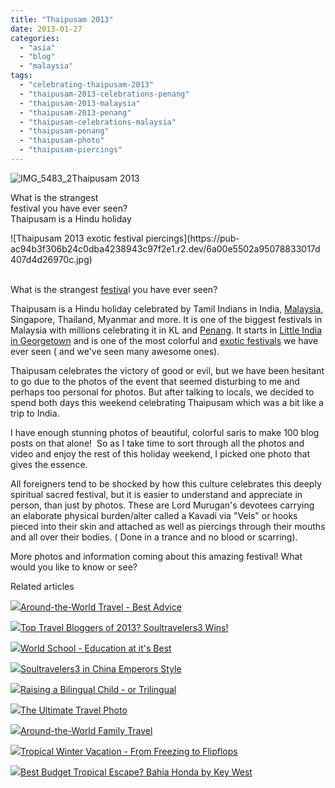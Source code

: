 ```yaml
---
title: "Thaipusam 2013"
date: 2013-01-27
categories: 
  - "asia"
  - "blog"
  - "malaysia"
tags: 
  - "celebrating-thaipusam-2013"
  - "thaipusam-2013-celebrations-penang"
  - "thaipusam-2013-malaysia"
  - "thaipusam-2013-penang"
  - "thaipusam-celebrations-malaysia"
  - "thaipusam-penang"
  - "thaipusam-photo"
  - "thaipusam-piercings"
---
```


![IMG_5483_2](https://pub-ac94b3f306b24c0dba4238943c97f2e1.r2.dev/6a00e5502a95078833017d407d4cd1970c.jpg)Thaipusam 2013  
  
What is the strangest  
festival you have ever seen?  
Thaipusam is a Hindu holiday

<!--more--> ![Thaipusam 2013 exotic festival piercings](https://pub-ac94b3f306b24c0dba4238943c97f2e1.r2.dev/6a00e5502a95078833017d407d4d26970c.jpg)  
   
What is the strangest [festiva](http://soultravelers3new.local/2007/03/semana-santa-in.html "semana santa seville")l you have ever seen?  
  
Thaipusam is a Hindu holiday celebrated by Tamil Indians in India, [Malaysia](http://soultravelers3new.local/2012/07/typical-malaysia-local-style.html "Malaysia"), Singapore, Thailand, Myanmar and more. It is one of the biggest festivals in Malaysia with millions celebrating it in KL and [Penang](http://soultravelers3new.local/2011/01/tropical-winter-home-in-penang-malaysia-location-indenpendent-digital-nomad-long-term-travel-tips-.html "penang vacation rental"). It starts in [Little India in Georgetown](http://soultravelers3new.local/2012/08/little-india-in-georgetown-penang.html "little India in Georgetown, Penang") and is one of the most colorful and [exotic festivals](http://soultravelers3new.local/2009/04/spain-stunning-semana-santa-easter-procession-in-andalusia-white-village.html "exotic festival semana santa") we have ever seen ( and we've seen many awesome ones).  
  
Thaipusam celebrates the victory of good or evil, but we have been hesitant to go due to the photos of the event that seemed disturbing to me and perhaps too personal for photos. But after talking to locals, we decided to spend both days this weekend celebrating Thaipusam which was a bit like a trip to India.  
  
I have enough stunning photos of beautiful, colorful saris to make 100 blog posts on that alone!  So as I take time to sort through all the photos and video and enjoy the rest of this holiday weekend, I picked one photo that gives the essence.  
  
All foreigners tend to be shocked by how this culture celebrates this deeply spiritual sacred festival, but it is easier to understand and appreciate in person, than just by photos. These are Lord Murugan's devotees carrying an elaborate physical burden/alter called a Kavadi via "Vels" or hooks pieced into their skin and attached as well as piercings through their mouths and all over their bodies. ( Done in a trance and no blood or scarring).  
  
More photos and information coming about this amazing festival! What would you like to know or see?  
  

Related articles

[![](http://i.zemanta.com/133178306_80_80.jpg)](http://soultravelers3new.local/2012/12/-around-the-world-travel-best-advice.html)[Around-the-World Travel - Best Advice](http://soultravelers3new.local/2012/12/-around-the-world-travel-best-advice.html)

[![](http://i.zemanta.com/135568483_80_80.jpg)](http://soultravelers3new.local/2013/01/top-travel-bloggers-of-2013-soultravelers3-wins-.html)[Top Travel Bloggers of 2013? Soultravelers3 Wins!](http://soultravelers3new.local/2013/01/top-travel-bloggers-of-2013-soultravelers3-wins-.html)

[![](http://i.zemanta.com/138225478_80_80.jpg)](http://soultravelers3new.local/2013/01/world-school-education-at-its-best-.html)[World School - Education at it's Best](http://soultravelers3new.local/2013/01/world-school-education-at-its-best-.html)

[![](http://i.zemanta.com/130189927_80_80.jpg)](http://soultravelers3new.local/2012/12/soultravelers3-in-china-emperors-style.html)[Soultravelers3 in China Emperors Style](http://soultravelers3new.local/2012/12/soultravelers3-in-china-emperors-style.html)

[![](http://i.zemanta.com/137126168_80_80.jpg)](http://soultravelers3new.local/2013/01/raising-a-bilingual-child-or-trilingual.html)[Raising a Bilingual Child - or Trilingual](http://soultravelers3new.local/2013/01/raising-a-bilingual-child-or-trilingual.html)

[![](http://i.zemanta.com/130738046_80_80.jpg)](http://soultravelers3new.local/2012/12/the-ultimate-travel-photo.html)[The Ultimate Travel Photo](http://soultravelers3new.local/2012/12/the-ultimate-travel-photo.html)

[![](http://i.zemanta.com/134800869_80_80.jpg)](http://soultravelers3new.local/2012/12/around-the-world-family-travel.html)[Around-the-World Family Travel](http://soultravelers3new.local/2012/12/around-the-world-family-travel.html)

[![](http://i.zemanta.com/132755696_80_80.jpg)](http://soultravelers3new.local/2012/12/tropical-winter-vacation-from-freezing-to-flipflops.html)[Tropical Winter Vacation - From Freezing to Flipflops](http://soultravelers3new.local/2012/12/tropical-winter-vacation-from-freezing-to-flipflops.html)

[![](http://i.zemanta.com/139021178_80_80.jpg)](http://soultravelers3new.local/2013/01/best-budget-tropical-escape-bahia-honda-by-key-west.html)[Best Budget Tropical Escape? Bahia Honda by Key West](http://soultravelers3new.local/2013/01/best-budget-tropical-escape-bahia-honda-by-key-west.html)
